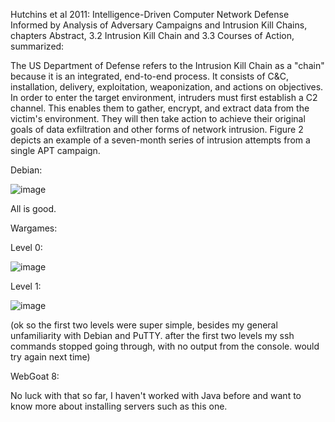 Hutchins et al 2011: Intelligence-Driven Computer Network Defense Informed by Analysis of Adversary Campaigns and Intrusion Kill Chains, chapters Abstract, 3.2 Intrusion Kill Chain and 3.3 Courses of Action, summarized:

The US Department of Defense refers to the Intrusion Kill Chain as a "chain" because it is an integrated, end-to-end process. It consists of C&C, installation, delivery, exploitation, weaponization, and actions on objectives. In order to enter the target environment, intruders must first establish a C2 channel. This enables them to gather, encrypt, and extract data from the victim's environment.
They will then take action to achieve their original goals of data exfiltration and other forms of network intrusion. Figure 2 depicts an example of a seven-month series of intrusion attempts from a single APT campaign.

Debian:

![image](https://user-images.githubusercontent.com/90117364/187293659-9e133f89-4fde-4621-9aea-8f9be903b7bf.png)

  All is good.

Wargames:

  Level 0: 

![image](https://user-images.githubusercontent.com/90117364/187305218-a16f5e5d-ac55-4b8d-a5fd-bcb4e50d6e95.png)

  Level 1:

![image](https://user-images.githubusercontent.com/90117364/187305336-2c5dd902-844d-46c4-a8da-a9f1d7542af9.png)

(ok so the first two levels were super simple, besides my general unfamiliarity with Debian and PuTTY.
after the first two levels my ssh commands stopped going through, with no output from the console. would try again next time)

WebGoat 8:

No luck with that so far, I haven't worked with Java before and want to know more about installing servers such as this one.
